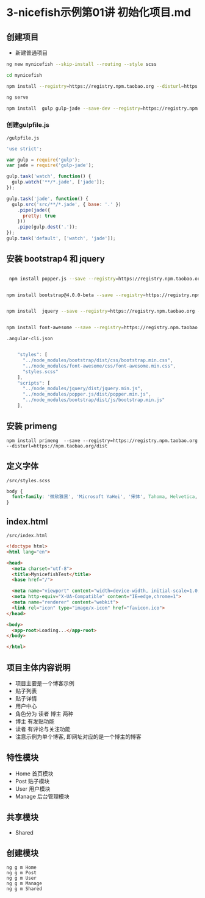 # 3-nicefish示例第01讲 初始化项目.md

## 创建项目

- 新建普通项目

```bash
ng new mynicefish --skip-install --routing --style scss

cd mynicefish

npm install --registry=https://registry.npm.taobao.org --disturl=https://npm.taobao.org/dist --sass-binary-site=http://npm.taobao.org/mirrors/node-sass

ng serve

npm install  gulp gulp-jade --save-dev --registry=https://registry.npm.taobao.org --disturl=https://npm.taobao.org/dist --sass-binary-site=http://npm.taobao.org/mirrors/node-sass


```


### 创建gulpfile.js

`/gulpfile.js`

```js
'use strict';

var gulp = require('gulp');
var jade = require('gulp-jade');

gulp.task('watch', function() {
  gulp.watch('**/*.jade', ['jade']);
});

gulp.task('jade', function() {
  gulp.src('src/**/*.jade', { base: '.' })
    .pipe(jade({
      pretty: true
    }))
    .pipe(gulp.dest('.'));
});
gulp.task('default', ['watch', 'jade']);
```

## 安装 bootstrap4 和 jquery

```bash

 npm install popper.js --save --registry=https://registry.npm.taobao.org --disturl=https://npm.taobao.org/dist


npm install bootstrap@4.0.0-beta --save --registry=https://registry.npm.taobao.org --disturl=https://npm.taobao.org/dist


npm install  jquery --save --registry=https://registry.npm.taobao.org --disturl=https://npm.taobao.org/dist --sass-binary-site=http://npm.taobao.org/mirrors/node-sass


npm install font-awesome --save --registry=https://registry.npm.taobao.org --disturl=https://npm.taobao.org/dist --sass-binary-site=http://npm.taobao.org/mirrors/node-sass

```

`.angular-cli.json`

```js

    "styles": [
      "../node_modules/bootstrap/dist/css/bootstrap.min.css",
      "../node_modules/font-awesome/css/font-awesome.min.css",
      "styles.scss"
    ],
    "scripts": [
      "../node_modules/jquery/dist/jquery.min.js",
      "../node_modules/popper.js/dist/popper.min.js",
      "../node_modules/bootstrap/dist/js/bootstrap.min.js"
    ],

```

## 安装 primeng

```
npm install primeng  --save --registry=https://registry.npm.taobao.org --disturl=https://npm.taobao.org/dist
```



## 定义字体

`/src/styles.scss`

```css
body {
  font-family: '微软雅黑', 'Microsoft YaHei', '宋体', Tahoma, Helvetica, Arial, sans-serif;
}
```

## index.html

`/src/index.html`

```html
<!doctype html>
<html lang="en">

<head>
  <meta charset="utf-8">
  <title>MynicefishTest</title>
  <base href="/">

  <meta name="viewport" content="width=device-width, initial-scale=1.0, minimum-scale=1.0, maximum-scale=1.0, user-scalable=no">
  <meta http-equiv="X-UA-Compatible" content="IE=edge,chrome=1">
  <meta name="renderer" content="webkit">
  <link rel="icon" type="image/x-icon" href="favicon.ico">
</head>

<body>
  <app-root>Loading...</app-root>
</body>

</html>
```


## 项目主体内容说明

- 项目主要是一个博客示例
- 贴子列表
- 贴子详情
- 用户中心
- 角色分为 读者 博主 两种
- 博主 有发贴功能
- 读者 有评论与关注功能
- 注意示例为单个博客, 即网址对应的是一个博主的博客

## 特性模块

- Home 首页模块
- Post 贴子模块
- User 用户模块
- Manage 后台管理模块

## 共享模块

- Shared

## 创建模块

```
ng g m Home
ng g m Post
ng g m User
ng g m Manage
ng g m Shared

```